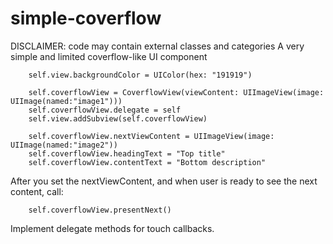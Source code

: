 # simple-coverflow

DISCLAIMER: code may contain external classes and categories
A very simple and limited coverflow-like UI component

        self.view.backgroundColor = UIColor(hex: "191919")
        
        self.coverflowView = CoverflowView(viewContent: UIImageView(image: UIImage(named:"image1")))
        self.coverflowView.delegate = self
        self.view.addSubview(self.coverflowView)
  
        self.coverflowView.nextViewContent = UIImageView(image: UIImage(named:"image2"))
        self.coverflowView.headingText = "Top title"
        self.coverflowView.contentText = "Bottom description"
        
After you set the nextViewContent, and when user is ready to see the next content, call:

        self.coverflowView.presentNext()
        
Implement delegate methods for touch callbacks.
